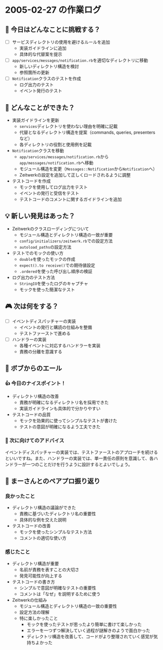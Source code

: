 # 2005-02-27 の作業ログ

## 🎯 今日はどんなことに挑戦する？
- [ ] サービスディレクトリの使用を避けるルールを追加
  - 実装ガイドラインに追加
  - 具体的な代替案を提示
- [ ] `app/services/messages/notification.rb`を適切なディレクトリに移動
  - 新しいディレクトリ構造を検討
  - 参照箇所の更新
- [ ] `Notification`クラスのテストを作成
  - ログ出力のテスト
  - イベント発行のテスト

## 💪 どんなことができた？
- 実装ガイドラインを更新
  - `services`ディレクトリを使わない理由を明確に記載
  - 代替となるディレクトリ構造を提案（commands, queries, presenters など）
  - 各ディレクトリの役割と使用例を記載
- `Notification`クラスを移動
  - `app/services/messages/notification.rb`から`app/messages/notification.rb`へ移動
  - モジュール構造を変更（`Messages::Notification`から`Notification`へ）
  - Zeitwerkの設定を追加して正しくロードされるように調整
- テストコードを作成
  - モックを使用してログ出力をテスト
  - イベントの発行と受信をテスト
  - テストコードのコメントに関するガイドラインを追加

## 💡 新しい発見はあった？
- Zeitwerkのクラスローディングについて
  - モジュール構造とディレクトリ構造の一致が重要
  - `config/initializers/zeitwerk.rb`での設定方法
  - `autoload_paths`の設定方法
- テストでのモックの使い方
  - `double`を使ったモックの作成
  - `expect().to receive()`での期待値設定
  - `.ordered`を使った呼び出し順序の検証
- ログ出力のテスト方法
  - `StringIO`を使ったログのキャプチャ
  - モックを使った簡潔なテスト

## 🎮 次は何をする？
- [ ] イベントディスパッチャーの実装
  - イベントの発行と購読の仕組みを整備
  - テストファーストで進める
- [ ] ハンドラーの実装
  - 各種イベントに対応するハンドラーを実装
  - 責務の分離を意識する

## 🤝 ボブからのエール
### 👍 今日のナイスポイント！
- ディレクトリ構造の改善
  - 責務が明確になるディレクトリ名を採用できた
  - 実装ガイドラインも具体的で分かりやすい
- テストコードの品質
  - モックを効果的に使ってシンプルなテストが書けた
  - テストの意図が明確になるよう工夫できた

### 💭 次に向けてのアドバイス
イベントディスパッチャーの実装では、テストファーストのアプローチを続けるといいですね。また、ハンドラーの実装では、単一責任の原則を意識して、各ハンドラーが一つのことだけを行うように設計するとよいでしょう。

## 🌟 まーさんとのペアプロ振り返り
### 良かったこと
- ディレクトリ構造の議論ができた
  - 責務に基づいたディレクトリ名の重要性
  - 具体的な例を交えた説明
- テストコードの改善
  - モックを使ったシンプルなテスト方法
  - コメントの適切な使い方

### 感じたこと
- ディレクトリ構造が重要
  - 名前が責務を表すことの大切さ
  - 発見可能性が向上する
- テストコードの書き方
  - シンプルで意図が明確なテストの重要性
  - コメントは「なぜ」を説明するために使う
- Zeitwerkの仕組み
  - モジュール構造とディレクトリ構造の一致の重要性
  - 設定方法の理解
  - 特に楽しかったこと
    - モックを使ったテストが思ったより簡単に書けて楽しかった
    - エラーを一つずつ解決していく過程が謎解きのようで面白かった
    - ディレクトリ構造を改善して、コードがより整理されていく感覚が気持ちよかった 
